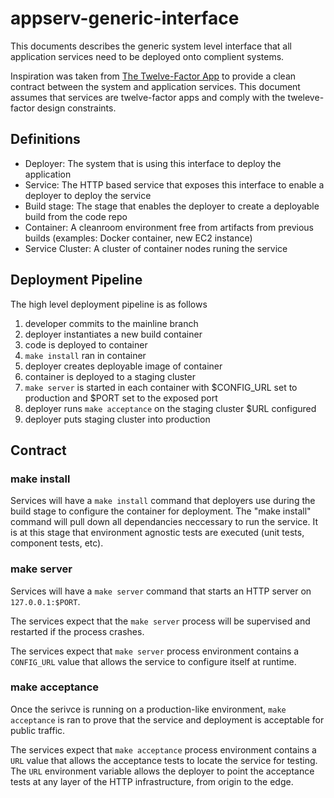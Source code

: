 # appserv-generic-interface


This documents describes the generic system level interface that all application services need to be deployed onto complient systems.

Inspiration was taken from [The Twelve-Factor App](http://12factor.net/) to provide a clean contract between the system
and application services.  This document assumes that services are twelve-factor apps and comply with the tweleve-factor design constraints.

## Definitions

* Deployer: The system that is using this interface to deploy the application
* Service: The HTTP based service that exposes this interface to enable a deployer to deploy the service
* Build stage: The stage that enables the deployer to create a deployable build from the code repo
* Container: A cleanroom environment free from artifacts from previous builds (examples: Docker container, new EC2 instance)
* Service Cluster: A cluster of container nodes runing the service

## Deployment Pipeline

The high level deployment pipeline is as follows

1. developer commits to the mainline branch
2. deployer instantiates a new build container
3. code is deployed to container
4. `make install` ran in container
5. deployer creates deployable image of container
6. container is deployed to a staging cluster
7. `make server` is started in each container with $CONFIG_URL set to production and $PORT set to the exposed port
8. deployer runs `make acceptance` on the staging cluster $URL configured
9. deployer puts staging cluster into production

## Contract

### make install

Services will have a `make install` command that deployers use during the build stage to configure the container for deployment.  The "make install" command will pull down all dependancies neccessary to run the service.  It is at this stage that environment agnostic tests are executed (unit tests, component tests, etc).

### make server

Services will have a `make server` command that starts an HTTP server on `127.0.0.1:$PORT`.  

The services expect that the `make server` process will be supervised and restarted if the process crashes.

The services expect that `make server` process environment contains a `CONFIG_URL` value that allows the service to configure itself at runtime.

### make acceptance

Once the serivce is running on a production-like environment, `make acceptance` is ran to prove that the service and deployment is acceptable for public traffic.

The services expect that `make acceptance` process environment contains a `URL` value that allows the acceptance tests to locate the service for testing.  The `URL` environment variable allows the deployer to point the acceptance tests at any layer of the HTTP infrastructure, from origin to the edge.


